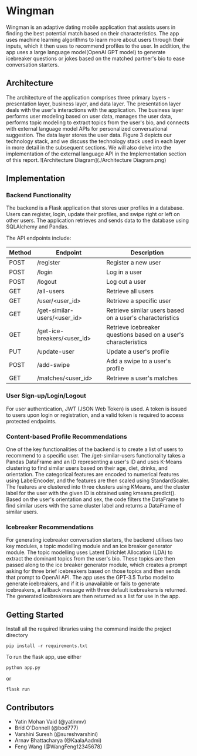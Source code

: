 # Wingman

Wingman is an adaptive dating mobile application that assists users in finding the best potential match based on their characteristics. The app uses machine learning algorithms to learn more about users through their inputs, which it then uses to recommend profiles to the user. In addition, the app uses a large language model(OpenAI GPT model) to generate icebreaker questions or jokes based on the matched partner's bio to ease conversation starters.

## Architecture

The architecture of the application comprises three primary layers - presentation layer, business layer, and data layer. The presentation layer deals with the user's interactions with the application. The business layer performs user modeling based on user data, manages the user data, performs topic modeling to extract topics from the user's bio, and connects with external language model APIs for personalized conversational suggestion. The data layer stores the user data. Figure 3 depicts our technology stack, and we discuss the technology stack used in each layer in more detail in the subsequent sections. We will also delve into the implementation of the external language API in the Implementation section of this report.
![Architecture Diagram](./Architecture Diagram.png)




## Implementation

### Backend Functionality

The backend is a Flask application that stores user profiles in a database. Users can register, login, update their profiles, and swipe right or left on other users. The application retrieves and sends data to the database using SQLAlchemy and Pandas.

The API endpoints include:

| Method | Endpoint | Description |
| --- | --- | --- |
| POST | /register | Register a new user |
| POST | /login | Log in a user |
| POST | /logout | Log out a user |
| GET | /all-users | Retrieve all users |
| GET | /user/<user_id> | Retrieve a specific user |
| GET | /get-similar-users/<user_id> | Retrieve similar users based on a user's characteristics |
| GET | /get-ice-breakers/<user_id> | Retrieve icebreaker questions based on a user's characteristics |
| PUT | /update-user | Update a user's profile |
| POST | /add-swipe | Add a swipe to a user's profile |
| GET | /matches/<user_id> | Retrieve a user's matches |

### User Sign-up/Login/Logout

For user authentication, JWT (JSON Web Token) is used. A token is issued to users upon login or registration, and a valid token is required to access protected endpoints.

### Content-based Profile Recommendations

One of the key functionalities of the backend is to create a list of users to recommend to a specific user. The /get-similar-users functionality takes a Pandas DataFrame and an ID representing a user's ID and uses K-Means clustering to find similar users based on their age, diet, drinks, and orientation. The categorical features are encoded to numerical features using LabelEncoder, and the features are then scaled using StandardScaler. The features are clustered into three clusters using KMeans, and the cluster label for the user with the given ID is obtained using kmeans.predict(). Based on the user's orientation and sex, the code filters the DataFrame to find similar users with the same cluster label and returns a DataFrame of similar users.

### Icebreaker Recommendations

For generating icebreaker conversation starters, the backend utilises two key modules, a topic modelling module and an ice breaker generator module. The topic modelling uses Latent Dirichlet Allocation (LDA) to extract the dominant topics from the user's bio. These topics are then passed along to the ice breaker generator module, which creates a prompt asking for three brief icebreakers based on those topics and then sends that prompt to OpenAI API. The app uses the GPT-3.5 Turbo model to generate icebreakers, and if it is unavailable or fails to generate icebreakers, a fallback message with three default icebreakers is returned. The generated icebreakers are then returned as a list for use in the app.

## Getting Started

Install all the required libraries using the command inside the project directory


`pip install -r requirements.txt`

To run the flask app, use either 

`python app.py`

or

`flask run`

## Contributors
- Yatin Mohan Vaid (@yatinmv)
- Bríd O'Donnell (@bod777)
- Varshini Suresh (@sureshvarshini)
- Arnav Bhattacharya (@KaalaAadmi)
- Feng Wang (@WangFeng12345678)



